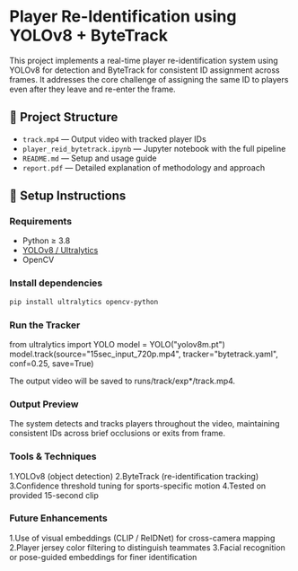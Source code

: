 # Player Re-Identification using YOLOv8 + ByteTrack

This project implements a real-time player re-identification system using YOLOv8 for detection and ByteTrack for consistent ID assignment across frames. It addresses the core challenge of assigning the same ID to players even after they leave and re-enter the frame.

## 📂 Project Structure

- `track.mp4` — Output video with tracked player IDs
- `player_reid_bytetrack.ipynb` — Jupyter notebook with the full pipeline
- `README.md` — Setup and usage guide
- `report.pdf` — Detailed explanation of methodology and approach

## 🔧 Setup Instructions

### Requirements

- Python ≥ 3.8
- [YOLOv8 / Ultralytics](https://docs.ultralytics.com/)
- OpenCV

### Install dependencies

```bash
pip install ultralytics opencv-python
```
### Run the Tracker
from ultralytics import YOLO
model = YOLO("yolov8m.pt")
model.track(source="15sec_input_720p.mp4", tracker="bytetrack.yaml", conf=0.25, save=True)

The output video will be saved to runs/track/exp*/track.mp4.

### Output Preview
The system detects and tracks players throughout the video, maintaining consistent IDs across brief occlusions or exits from frame.

### Tools & Techniques
1.YOLOv8 (object detection)
2.ByteTrack (re-identification tracking)
3.Confidence threshold tuning for sports-specific motion
4.Tested on provided 15-second clip

### Future Enhancements
1.Use of visual embeddings (CLIP / ReIDNet) for cross-camera mapping
2.Player jersey color filtering to distinguish teammates
3.Facial recognition or pose-guided embeddings for finer identification
